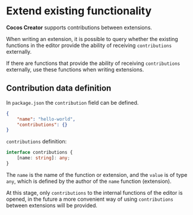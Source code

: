 # Extend existing functionality

**Cocos Creator** supports contributions between extensions.

When writing an extension, it is possible to query whether the existing functions in the editor provide the ability of receiving `contributions` externally.

If there are functions that provide the ability of receiving `contributions` externally, use these functions when writing extensions.

## Contribution data definition

In `package.json` the `contribution` field can be defined.

```json
{
    "name": "hello-world",
    "contributions": {}
}
```

`contributions` definition:

```typescript
interface contributions {
    [name: string]: any;
}
```

The `name` is the name of the function or extension, and the `value` is of type `any`, which is defined by the author of the `name` function (extension).

At this stage, only `contributions` to the internal functions of the editor is opened, in the future a more convenient way of using `contributions` between extensions will be provided.

